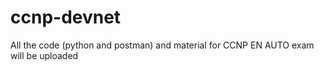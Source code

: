 # ccnp-devnet
All the code (python and postman) and material for CCNP EN AUTO exam will be uploaded
